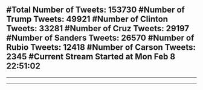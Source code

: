 #Total Number of Tweets: 153730 
#Number of Trump Tweets: 49921
#Number of Clinton Tweets: 33281
#Number of Cruz Tweets: 29197
#Number of Sanders Tweets: 26570
#Number of Rubio Tweets: 12418
#Number of Carson Tweets: 2345
#Current Stream Started at Mon Feb  8 22:51:02
---
---
---
